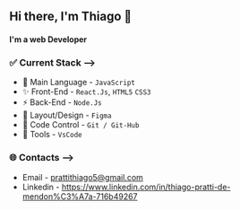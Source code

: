 ## Hi there, I'm Thiago 👋

#### I'm a web Developer

### ✅ Current Stack -->
- 🚀 Main Language - `JavaScript`
- ✨ Front-End - `React.Js`, `HTML5` `CSS3`
- ⚡️ Back-End - `Node.Js`
- 🎨 Layout/Design - `Figma`
- 📌 Code Control - `Git / Git-Hub`
- 🔨 Tools - `VsCode`

### 🌐 Contacts -->
- Email - prattithiago5@gmail.com
- Linkedin - https://www.linkedin.com/in/thiago-pratti-de-mendon%C3%A7a-716b49267



